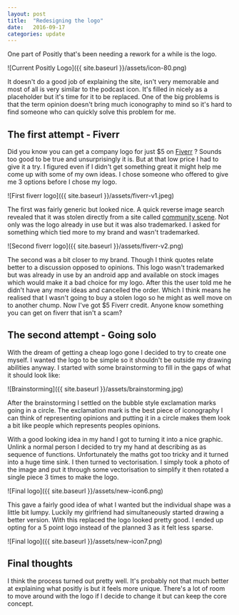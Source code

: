 ```yaml
---
layout: post
title:  "Redesigning the logo"
date:   2016-09-17
categories: update
---
```


One part of Positly that's been needing a rework for a while is the logo. 

![Current Positly Logo]({{ site.baseurl }}/assets/icon-80.png)

It doesn't do a good job of explaining the site, isn't very memorable and most of all is very similar to the podcast icon. It's filled in nicely as a placeholder but it's time for it to be replaced. One of the big problems is that the term opinion doesn't bring much iconography to mind so it's hard to find someone who can quickly solve this problem for me.

The first attempt - Fiverr
----

Did you know you can get a company logo for just $5 on [Fiverr](https://www.fiverr.com/) ? Sounds too good to be true and unsurprisingly it is. But at that low price I had to give it a try. I figured even if I didn't get something great it might help me come up with some of my own ideas. I chose someone who offered to give me 3 options before I chose my logo.

![First fiverr logo]({{ site.baseurl }}/assets/fiverr-v1.jpeg)

The first was fairly generic but looked nice. A quick reverse image search revealed that it was stolen directly from a site called [community scene](http://community-scene.com/). Not only was the logo already in use but it was also trademarked. I asked for something which tied more to my brand and wasn't trademarked.

![Second fiverr logo]({{ site.baseurl }}/assets/fiverr-v2.png)

The second was a bit closer to my brand. Though I think quotes relate better to a discussion opposed to opinions. This logo wasn't trademarked but was already in use by an android app and available on stock images which would make it a bad choice for my logo. After this the user told me he didn't have any more ideas and cancelled the order. Which I think means he realised that I wasn't going to buy a stolen logo so he might as well move on to another chump. Now I've got $5 Fiverr credit. Anyone know something you can get on fiverr that isn't a scam?

The second attempt - Going solo
-----

With the dream of getting a cheap logo gone I decided to try to create one myself. I wanted the logo to be simple so it shouldn't be outside my drawing abilities anyway. I started with some brainstorming to fill in the gaps of what it should look like:

![Brainstorming]({{ site.baseurl }}/assets/brainstorming.jpg)

After the brainstorming I settled on the bubble style exclamation marks going in a circle. The exclamation mark is the best piece of iconography I can think of representing opinions and putting it in a circle makes them look a bit like people which represents peoples opinions.

With a good looking idea in my hand I got to turning it into a nice graphic. Unlink a normal person I decided to try my hand at describing as as sequence of functions. Unfortunately the maths got too tricky and it turned into a huge time sink. I then turned to vectorisation. I simply took a photo of the image and put it through some vectorisation to simplify it then rotated a single piece 3 times to make the logo.

![Final logo]({{ site.baseurl }}/assets/new-icon6.png)

This gave a fairly good idea of what I wanted but the individual shape was a little bit lumpy. Luckily my girlfriend had simultaneously started drawing a better version. With this replaced the logo looked pretty good. I ended up opting for a 5 point logo instead of the planned 3 as it felt less sparse.

![Final logo]({{ site.baseurl }}/assets/new-icon7.png)

Final thoughts
---

I think the process turned out pretty well. It's probably not that much better at explaining what positly is but it feels more unique. There's a lot of room to move around with the logo if I decide to change it but can keep the core concept.
